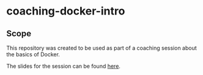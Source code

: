 # coaching-docker-intro

## Scope
This repository was created to be used as part of a coaching session about the basics of Docker.  

The slides for the session can be found [here](https://docs.google.com/presentation/d/1FqkkyVdxDwl8U258Kx1oKwfFhuRSosTXi_KF3QO2XR8/edit?usp=sharing).